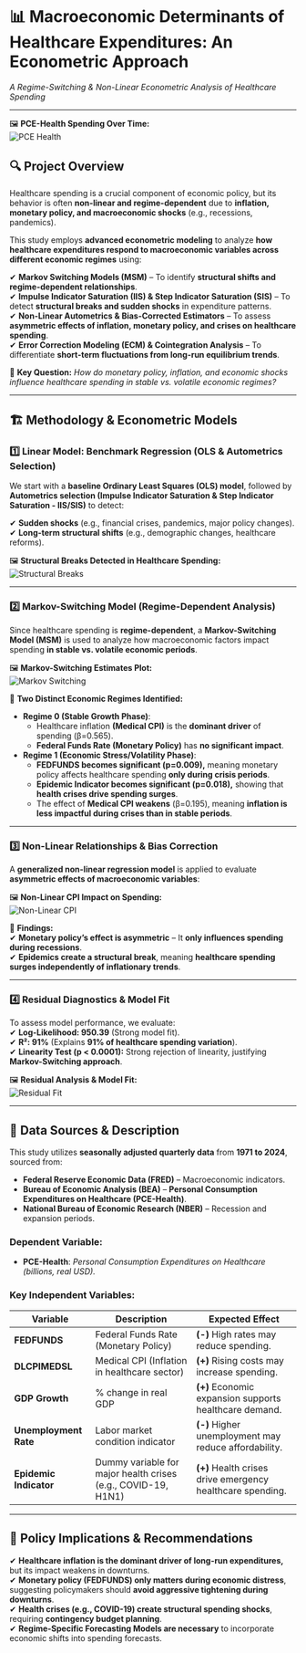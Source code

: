 # 📊 Macroeconomic Determinants of Healthcare Expenditures: An Econometric Approach  
*A Regime-Switching & Non-Linear Econometric Analysis of Healthcare Spending*  

---

🖼 **PCE-Health Spending Over Time:**  
![PCE Health](https://github.com/dr-vishakha-gupta/portfolio/blob/main/Healthcare_Econometric_Modeling/PCE-Health.png) 

## 🔍 Project Overview  
Healthcare spending is a crucial component of economic policy, but its behavior is often **non-linear and regime-dependent** due to **inflation, monetary policy, and macroeconomic shocks** (e.g., recessions, pandemics).  

This study employs **advanced econometric modeling** to analyze **how healthcare expenditures respond to macroeconomic variables across different economic regimes** using:  

✔ **Markov Switching Models (MSM)** – To identify **structural shifts and regime-dependent relationships**.  
✔ **Impulse Indicator Saturation (IIS) & Step Indicator Saturation (SIS)** – To detect **structural breaks and sudden shocks** in expenditure patterns.  
✔ **Non-Linear Autometrics & Bias-Corrected Estimators** – To assess **asymmetric effects of inflation, monetary policy, and crises on healthcare spending**.  
✔ **Error Correction Modeling (ECM) & Cointegration Analysis** – To differentiate **short-term fluctuations from long-run equilibrium trends**.  

📢 **Key Question:** *How do monetary policy, inflation, and economic shocks influence healthcare spending in stable vs. volatile economic regimes?*  

---

## 🏗 Methodology & Econometric Models  

### **1️⃣ Linear Model: Benchmark Regression (OLS & Autometrics Selection)**  
We start with a **baseline Ordinary Least Squares (OLS) model**, followed by **Autometrics selection (Impulse Indicator Saturation & Step Indicator Saturation - IIS/SIS)** to detect:  

✔ **Sudden shocks** (e.g., financial crises, pandemics, major policy changes).  
✔ **Long-term structural shifts** (e.g., demographic changes, healthcare reforms).  

🖼 **Structural Breaks Detected in Healthcare Spending:**  
![Structural Breaks](https://github.com/dr-vishakha-gupta/portfolio/blob/main/Healthcare_Econometric_Modeling/StructuralBreaks.png)  

---

### **2️⃣ Markov-Switching Model (Regime-Dependent Analysis)**  
Since healthcare spending is **regime-dependent**, a **Markov-Switching Model (MSM)** is used to analyze how macroeconomic factors impact spending **in stable vs. volatile economic periods**.  

🖼 **Markov-Switching Estimates Plot:**  
![Markov Switching](https://github.com/dr-vishakha-gupta/portfolio/blob/main/Healthcare_Econometric_Modeling/MarkovSwitching.png)  

📌 **Two Distinct Economic Regimes Identified:**  
- **Regime 0 (Stable Growth Phase)**:  
  - Healthcare inflation **(Medical CPI)** is the **dominant driver** of spending (β=0.565).  
  - **Federal Funds Rate (Monetary Policy)** has **no significant impact**.  
- **Regime 1 (Economic Stress/Volatility Phase)**:  
  - **FEDFUNDS becomes significant (p=0.009),** meaning monetary policy affects healthcare spending **only during crisis periods**.  
  - **Epidemic Indicator becomes significant (p=0.018),** showing that **health crises drive spending surges**.  
  - The effect of **Medical CPI weakens** (β=0.195), meaning **inflation is less impactful during crises than in stable periods**.  

---

### **3️⃣ Non-Linear Relationships & Bias Correction**  
A **generalized non-linear regression model** is applied to evaluate **asymmetric effects of macroeconomic variables**:  

🖼 **Non-Linear CPI Impact on Spending:**  
![Non-Linear CPI](https://github.com/dr-vishakha-gupta/portfolio/blob/main/Healthcare_Econometric_Modeling/NonLinearPlot.png)  

📌 **Findings:**  
✔ **Monetary policy’s effect is asymmetric** – It **only influences spending during recessions**.  
✔ **Epidemics create a structural break**, meaning **healthcare spending surges independently of inflationary trends**.  

---

### **4️⃣ Residual Diagnostics & Model Fit**  
To assess model performance, we evaluate:  
✔ **Log-Likelihood: 950.39** (Strong model fit).  
✔ **R²: 91%** (Explains **91% of healthcare spending variation**).  
✔ **Linearity Test (p < 0.0001):** Strong rejection of linearity, justifying **Markov-Switching approach**.    

🖼 **Residual Analysis & Model Fit:**  
![Residual Fit](https://github.com/dr-vishakha-gupta/portfolio/blob/main/Healthcare_Econometric_Modeling/ResidualFit.png)  

---

## 📂 Data Sources & Description  
This study utilizes **seasonally adjusted quarterly data** from **1971 to 2024**, sourced from:  
- **Federal Reserve Economic Data (FRED)** – Macroeconomic indicators.  
- **Bureau of Economic Analysis (BEA)** – **Personal Consumption Expenditures on Healthcare (PCE-Health)**.  
- **National Bureau of Economic Research (NBER)** – Recession and expansion periods.  

### **Dependent Variable:**  
- **PCE-Health**: *Personal Consumption Expenditures on Healthcare (billions, real USD).*   

### **Key Independent Variables:**  
| Variable | Description | Expected Effect |
|----------|------------|----------------|
| **FEDFUNDS** | Federal Funds Rate (Monetary Policy) | **(-)** High rates may reduce spending. |
| **DLCPIMEDSL** | Medical CPI (Inflation in healthcare sector) | **(+)** Rising costs may increase spending. |
| **GDP Growth** | % change in real GDP | **(+)** Economic expansion supports healthcare demand. |
| **Unemployment Rate** | Labor market condition indicator | **(-)** Higher unemployment may reduce affordability. |
| **Epidemic Indicator** | Dummy variable for major health crises (e.g., COVID-19, H1N1) | **(+)** Health crises drive emergency healthcare spending. |

---

## 📌 **Policy Implications & Recommendations**  

✔ **Healthcare inflation is the dominant driver of long-run expenditures,** but its impact weakens in downturns.  
✔ **Monetary policy (FEDFUNDS) only matters during economic distress**, suggesting policymakers should **avoid aggressive tightening during downturns**.  
✔ **Health crises (e.g., COVID-19) create structural spending shocks**, requiring **contingency budget planning**.  
✔ **Regime-Specific Forecasting Models are necessary** to incorporate economic shifts into spending forecasts.  
